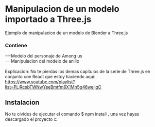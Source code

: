 # Manipulacion de un modelo importado a Three.js
Ejemplo de manipulacion de un modelo de Blender a Three.js 

### Contiene 
---Modelo del personaje de Among us \
---Manipulacion del modelo de anillo \
<br />
Explicacion: 
No te pierdas los demas capitulos de la serie de Three.js en conjunto con React que estoy haciendo aqui:  
https://www.youtube.com/playlist?list=PLjRcsbTWNwYeeBmtfm9X1Mn5g46wejigO 

## Instalacion 
No te olvides de ejecutar el comando $ npm install , una vez hayas descargado el proyecto c: 

